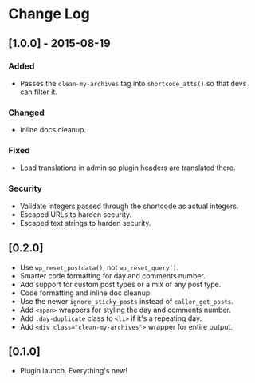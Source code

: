 # Change Log

## [1.0.0] - 2015-08-19

### Added

* Passes the `clean-my-archives` tag into `shortcode_atts()` so that devs can filter it.

### Changed

* Inline docs cleanup.

### Fixed

* Load translations in admin so plugin headers are translated there.

### Security

* Validate integers passed through the shortcode as actual integers.
* Escaped URLs to harden security.
* Escaped text strings to harden security.

## [0.2.0]

* Use `wp_reset_postdata()`, not `wp_reset_query()`.
* Smarter code formatting for day and comments number.
* Add support for custom post types or a mix of any post type.
* Code formatting and inline doc cleanup.
* Use the newer `ignore_sticky_posts` instead of `caller_get_posts`.
* Add `<span>` wrappers for styling the day and comments number.
* Add `.day-duplicate` class to `<li>` if it's a repeating day.
* Add `<div class="clean-my-archives">` wrapper for entire output.

## [0.1.0]

* Plugin launch.  Everything's new!